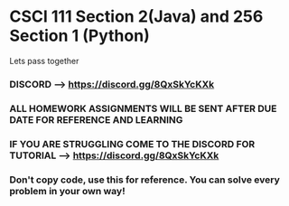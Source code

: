 # CSCI 111 Section 2(Java) and 256 Section 1 (Python)

Lets pass together

### DISCORD --> https://discord.gg/8QxSkYcKXk
### ALL HOMEWORK ASSIGNMENTS WILL BE SENT AFTER DUE DATE FOR REFERENCE AND LEARNING
### IF YOU ARE STRUGGLING COME TO THE DISCORD FOR TUTORIAL --> https://discord.gg/8QxSkYcKXk
### Don't copy code, use this for reference. You can solve every problem in your own way!
